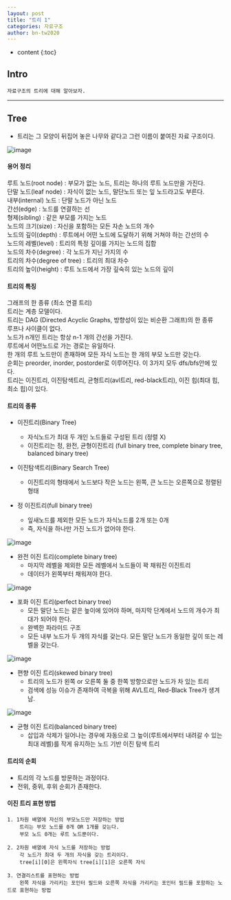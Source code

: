 ```yaml
---
layout: post
title: "트리 1"
categories: 자료구조
author: bn-tw2020
---
```

* content
{:toc}


## Intro

```
자료구조의 트리에 대해 알아보자.
```





---

## Tree

* 트리는 그 모양이 뒤집어 놓은 나무와 같다고 그런 이름이 붙여진 자료 구조이다.

![image](https://user-images.githubusercontent.com/66770613/118114475-9a90ca00-b422-11eb-9837-e1b81ab4c62b.png)


#### 용어 정리

루트 노드(root node) : 부모가 없는 노드, 트리는 하나의 루트 노드만을 가진다.  
단말 노드(leaf node) : 자식이 없는 노드, 말단노드 또는 잎 노드라고도 부른다.  
내부(internal) 노드 : 단말 노드가 아닌 노드  
간선(edge) : 노드를 연결하는 선  
형제(sibling) : 같은 부모를 가지는 노드  
노드의 크기(size) : 자신을 포함하는 모든 자손 노드의 개수  
노드의 깊이(depth) : 루트에서 어떤 노드에 도달하기 위해 거쳐야 하는 간선의 수  
노드의 레벨(level) : 트리의 특정 깊이를 가지는 노드의 집합  
노드의 차수(degree) : 각 노드가 지닌 가지의 수  
트리의 차수(degree of tree) : 트리의 최대 차수  
트리의 높이(height) : 루트 노드에서 가장 깊숙히 있는 노드의 깊이  


#### 트리의 특징

그래프의 한 종류 (최소 연결 트리)  
트리는 계층 모델이다.  
트리는 DAG (Directed Acyclic Graphs, 방향성이 있는 비순환 그래프)의 한 종류  
루프나 사이클이 없다.  
노드가 n개인 트리는 항상 n-1 개의 간선을 가진다.  
루트에서 어떤노드로 가는 경로는 유일하다.  
한 개의 루트 노드만이 존재하며 모든 자식 노드는 한 개의 부모 노드만 갖는다.  
순회는 preorder, inorder, postorder로 이루어진다. 이 3가지 모두 dfs/bfs안에 있다.  
트리는 이진트리, 이진탐색트리, 균형트리(avl트리, red-black트리), 이진 힙(최대 힙, 최소 힙)이 있다.  

#### 트리의 종류

* 이진트리(Binary Tree)
    + 자식노드가 최대 두 개인 노드들로 구성된 트리 (정렬 X)
    + 이진트리는 정, 완전, 균형이진트리 (full binary tree, complete binary tree, balanced binary tree)

* 이진탐색트리(Binary Search Tree)
    + 이진트리의 형태에서 노드보다 작은 노드는 왼쪽, 큰 노드는 오른쪽으로 정렬된 형태

* 정 이진트리(full binary tree)
    + 잎새노드를 제외한 모든 노드가 자식노드를 2개 또는 0개
    + 즉, 자식을 하나만 가진 노드가 없어야 한다.

![image](https://user-images.githubusercontent.com/66770613/118116321-1d1a8900-b425-11eb-81dc-b691655d5a9d.png)  

* 완전 이진 트리(complete binary tree)
    + 마지막 레벨을 제외한 모든 레벨에서 노드들이 꽉 채워진 이진트리
    + 데이터가 왼쪽부터 채워져야 한다.

![image](https://user-images.githubusercontent.com/66770613/118119986-29edab80-b42a-11eb-908e-ce8bf4b49e24.png)  

* 포화 이진 트리(perfect binary tree)
    + 모든 말단 노드는 같은 높이에 있어야 하며, 마지막 단계에서 노드의 개수가 최대가 되어야 한다.
    + 완벽한 파라미드 구조
    + 모든 내부 노드가 두 개의 자식를 갖는다. 모든 말단 노드가 동일한 깊이 또는 레벨을 갖는다.

![image](https://user-images.githubusercontent.com/66770613/118119959-222e0700-b42a-11eb-806e-0e5ac9a1a4fe.png)  


* 편향 이진 트리(skewed binary tree)
    + 트리의 노드가 왼쪽 or 오른쪽 둘 중 한쪽 방향으로만 노드가 차 있는 트리
    + 검색에 성능 이슈가 존재하여 극복을 위해 AVL트리, Red-Black Tree가 생겨남.

![image](https://user-images.githubusercontent.com/66770613/118120346-b304e280-b42a-11eb-912a-996228e477ed.png)  
 

* 균형 이진 트리(balanced binary tree)
    + 삽입과 삭제가 일어나는 경우에 자동으로 그 높이(루트에서부터 내려갈 수 있는 최대 레벨)를 작게 유지하는 노드 기반 이진 탐색 트리
    


#### 트리의 순회

* 트리의 각 노드를 방문하는 과정이다.
* 전위, 중위, 후위 순회가 존재한다.

#### 이진 트리 표현 방법

```
1. 1차원 배열에 자신의 부모노드만 저장하는 방법
    트리는 부모 노드를 0개 OR 1개를 갖는다.
    부모 노드 0개는 루트 노드뿐이다.

2. 2차원 배열에 자식 노드를 저장하는 방법
    각 노드가 최대 두 개의 자식을 갖는 트리이다.
    tree[i][0]은 왼쪽자식 tree[i][1]은 오른쪽 자식

3. 연결리스트를 표현하는 방법
    왼쪽 자식을 가리키는 포인터 필드와 오른쪽 자식을 가리키는 포인터 필드를 포함하는 노드로 표현하는 방법

```


